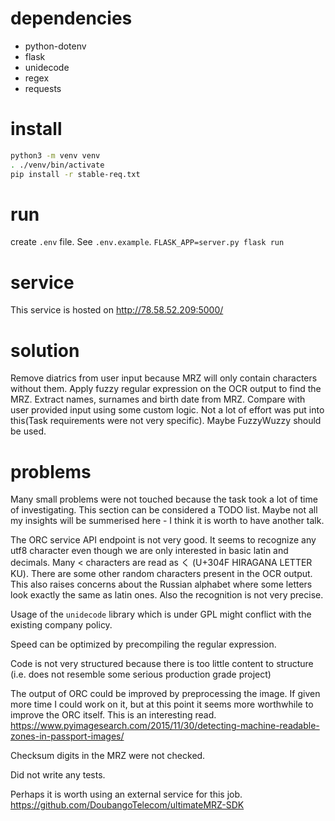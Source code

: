# dependencies
* python-dotenv
* flask
* unidecode
* regex
* requests

# install
```bash
python3 -m venv venv
. ./venv/bin/activate
pip install -r stable-req.txt
```

# run
create `.env` file. See `.env.example`.
`FLASK_APP=server.py flask run`

# service
This service is hosted on http://78.58.52.209:5000/

# solution
Remove diatrics from user input because MRZ will only contain characters without them.
Apply fuzzy regular expression on the OCR output to find the MRZ.
Extract names, surnames and birth date from MRZ.
Compare with user provided input using some custom logic. Not a lot of effort was put into this(Task requirements were not very specific). Maybe FuzzyWuzzy should be used.

# problems
Many small problems were not touched because the task took a lot of time of investigating. This section can be considered a TODO list. Maybe not all my insights will be summerised here - I think it is worth to have another talk.

The ORC service API endpoint is not very good. It seems to recognize any utf8 character even though we are only interested in basic latin and decimals. Many < characters are read as く (U+304F HIRAGANA LETTER KU). There are some other random characters present in the OCR output. This also raises concerns about the Russian alphabet where some letters look exactly the same as latin ones. Also the recognition is not very precise.

Usage of the `unidecode` library which is under GPL might conflict with the existing company policy.

Speed can be optimized by precompiling the regular expression.

Code is not very structured because there is too little content to structure (i.e. does not resemble some serious production grade project)

The output of ORC could be improved by preprocessing the image. If given more time I could work on it, but at this point it seems more worthwhile to improve the ORC itself.
This is an interesting read.
https://www.pyimagesearch.com/2015/11/30/detecting-machine-readable-zones-in-passport-images/

Checksum digits in the MRZ were not checked.

Did not write any tests. 

Perhaps it is worth using an external service for this job.
https://github.com/DoubangoTelecom/ultimateMRZ-SDK
